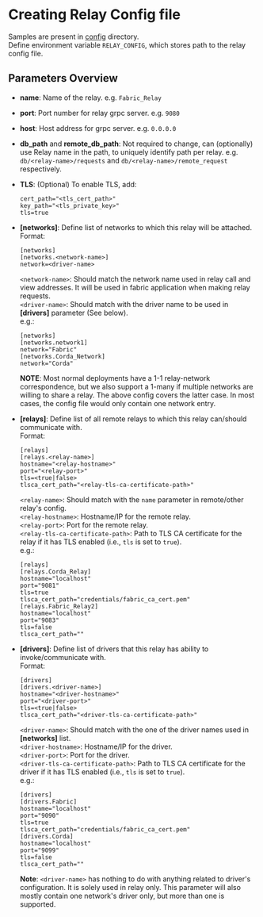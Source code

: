 <!--
 Copyright IBM Corp. All Rights Reserved.

 SPDX-License-Identifier: CC-BY-4.0
 -->
# Creating Relay Config file

Samples are present in [config](./config) directory. \
Define environment variable `RELAY_CONFIG`, which stores path to the relay config file.

## Parameters Overview

* **name**: Name of the relay. e.g. `Fabric_Relay`
* **port**: Port number for relay grpc server. e.g. `9080`
* **host**: Host address for grpc server. e.g. `0.0.0.0`
* **db_path** and **remote_db_path**: Not required to change, can (optionally) use Relay name in the path, to uniquely identify path per relay. e.g. `db/<relay-name>/requests` and `db/<relay-name>/remote_request` respectively.

* **TLS**: (Optional) To enable TLS, add:
    ```
    cert_path="<tls_cert_path>"
    key_path="<tls_private_key>"
    tls=true
    ```

* **[networks]**: Define list of networks to which this relay will be attached. \
    Format:
    ```
    [networks]
    [networks.<network-name>]
    network=<driver-name>
    ```
    `<network-name>`: Should match the network name used in relay call and view addresses. It will be used in fabric application when making relay requests. \
    `<driver-name>`: Should match with the driver name to be used in **[drivers]** parameter (See below). \
    e.g.:
    ```
    [networks]
    [networks.network1]
    network="Fabric"
    [networks.Corda_Network]
    network="Corda"
    ```
    **NOTE**: Most normal deployments have a 1-1 relay-network correspondence, but we also support a 1-many if multiple networks are willing to share a relay. The above config covers the latter case. In most cases, the config file would only contain one network entry.
* **[relays]**: Define list of all remote relays to which this relay can/should communicate with. \
    Format: 
    ```
    [relays]
    [relays.<relay-name>]
    hostname="<relay-hostname>"
    port="<relay-port>"
    tls=<true|false>
    tlsca_cert_path="<relay-tls-ca-certificate-path>"
    ```
    `<relay-name>`: Should match with the `name` parameter in remote/other relay's config. \
    `<relay-hostname>`: Hostname/IP for the remote relay. \
    `<relay-port>`: Port for the remote relay. \
    `<relay-tls-ca-certificate-path>`: Path to TLS CA certificate for the <relay-name> relay if it has TLS enabled (i.e., `tls` is set to `true`). \
    e.g.:
    ```
    [relays]
    [relays.Corda_Relay]
    hostname="localhost"
    port="9081"
    tls=true
    tlsca_cert_path="credentials/fabric_ca_cert.pem"
    [relays.Fabric_Relay2]
    hostname="localhost"
    port="9083"
    tls=false
    tlsca_cert_path=""
    ```
* **[drivers]**: Define list of drivers that this relay has ability to invoke/communicate with. \
    Format: 
    ```
    [drivers]
    [drivers.<driver-name>]
    hostname="<driver-hostname>"
    port="<driver-port>"
    tls=<true|false>
    tlsca_cert_path="<driver-tls-ca-certificate-path>"
    ```
    `<driver-name>`: Should match with the one of the driver names used in **[networks]** list. \
    `<driver-hostname>`: Hostname/IP for the driver. \
    `<driver-port>`: Port for the driver. \
    `<driver-tls-ca-certificate-path>`: Path to TLS CA certificate for the <driver-name> driver if it has TLS enabled (i.e., `tls` is set to `true`). \
    e.g.:
    ```
    [drivers]
    [drivers.Fabric]
    hostname="localhost"
    port="9090"
    tls=true
    tlsca_cert_path="credentials/fabric_ca_cert.pem"
    [drivers.Corda]
    hostname="localhost"
    port="9099"
    tls=false
    tlsca_cert_path=""
    ```
    **Note**: `<driver-name>` has nothing to do with anything related to driver's configuration. It is solely used in relay only. This parameter will also mostly contain one network's driver only, but more than one is supported.
    
